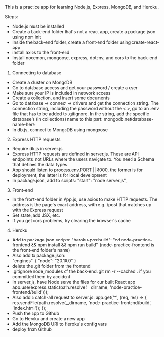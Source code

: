 This is a practice app for learning Node.js, Express, MongoDB, and Heroku.

Steps:

- Node.js must be installed
- Create a back-end folder that's not a react app, create a package.json using npm init
- Inside the back-end folder, create a front-end folder using create-react-app
- install axios to the front-end
- Install nodemon, mongoose, express, dotenv, and cors to the back-end folder

1. Connecting to database
- Create a cluster on MongoDB
- Go to database access and get your password / create a user
- Make sure your IP is included in network access
- Create a collection, and insert some documents
- Go to database -> connect -> drivers and get the connection string. The connection string, including the password without the < >, go to an .env file that has to be added to .gitignore. In the string, add the specific database's (in collections) name to this part: mongodb.net/database-name-here
- In db.js, connect to MongoDB using mongoose

2. Express HTTP requests
- Require db.js in server.js
- Express HTTP requests are defined in server.js. These are API endpoints, not URLs where the users navigate to. You need a Schema that defines the data types
- App should listen to process.env.PORT || 8000, the former is for deployment, the latter is for local development
- In package.json, add to scripts: "start": "node server.js",

3. Front-end
- In the front-end folder in App.js, use axios to make HTTP requests. The address is the page's exact address, with e.g. /post that matches up with the Express request
- Set state, add JSX, etc.
- If you get cors problems, try clearing the browser's cache

4. Heroku
- Add to package.json scripts: "heroku-postbuild": "cd node-practice-frontend && npm install && npm run build", (node-practice-frontend is the front-end folder's name)
- Also add to package.json:   
    "engines": {
        "node": "20.10.0"
    }
- delete the .git folder from the frontend
- .gitignore node_modules of the back-end. git rm -r --cached . if you committed them by accident
- In server.js, have Node serve the files for our built React app
    app.use(express.static(path.resolve(__dirname, 'node-practice-frontend/build')));
- Also add a catch-all request to server.js:
    app.get('*', (req, res) => {
        res.sendFile(path.resolve(__dirname, 'node-practice-frontend/build', 'index.html'));
    });
- Push the app to Github
- Go to Heroku and create a new app
- Add the MongoDB URI to Heroku's config vars
- deploy from Github